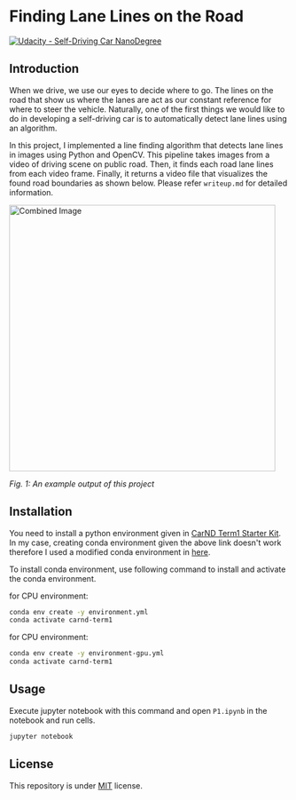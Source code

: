 # **Finding Lane Lines on the Road** 
[![Udacity - Self-Driving Car NanoDegree](https://s3.amazonaws.com/udacity-sdc/github/shield-carnd.svg)](http://www.udacity.com/drive)

Introduction
---

When we drive, we use our eyes to decide where to go.  The lines on the road that show us where the lanes are act as our constant reference for where to steer the vehicle.  Naturally, one of the first things we would like to do in developing a self-driving car is to automatically detect lane lines using an algorithm.

In this project, I implemented a line finding algorithm that detects lane lines in images using Python and OpenCV. This pipeline takes images from a video of driving scene on public road. Then, it finds each road lane lines from each video frame. Finally, it returns a video file that visualizes the found road boundaries as shown below. Please refer `writeup.md` for detailed information.

<img src="examples/laneLines_thirdPass.jpg" width="480" alt="Combined Image" />

*Fig. 1: An example output of this project*

Installation
---

You need to install a python environment given in [CarND Term1 Starter Kit](https://github.com/udacity/CarND-Term1-Starter-Kit).
In my case, creating conda environment given the above link doesn't work therefore I used a modified conda environment in [here](https://github.com/udacity/CarND-Term1-Starter-Kit/pull/119/commits).

To install conda environment, use following command to install and activate the conda environment.

for CPU environment:
```bash
conda env create -y environment.yml
conda activate carnd-term1
```

for CPU environment:
```bash
conda env create -y environment-gpu.yml
conda activate carnd-term1
```

Usage
---
Execute jupyter notebook with this command and open `P1.ipynb` in the notebook and run cells.
```bash
jupyter notebook
```

License
---

This repository is under [MIT](https://choosealicense.com/licenses/mit/) license.